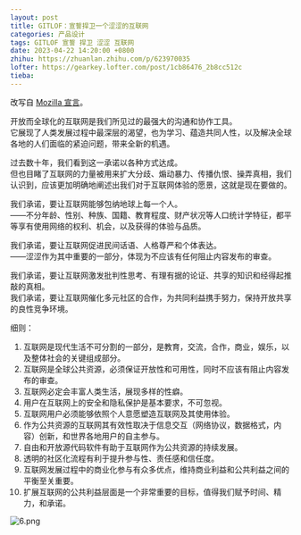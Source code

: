 ```yaml
---
layout: post
title: GITLOF：宣誓捍卫一个涩涩的互联网
categories: 产品设计
tags: GITLOF 宣誓 捍卫 涩涩 互联网
date: 2023-04-22 14:20:00 +0800
zhihu: https://zhuanlan.zhihu.com/p/623970035
lofter: https://gearkey.lofter.com/post/1cb86476_2b8cc512c
tieba: 
---
```


改写自 [Mozilla 宣言](https://www.mozilla.org/zh-CN/about/manifesto/)。

开放而全球化的互联网是我们所见过的最强大的沟通和协作工具。  
它展现了人类发展过程中最深层的渴望，也为学习、蕴造共同人性，以及解决全球各地的人们面临的紧迫问题，带来全新的机遇。

过去数十年，我们看到这一承诺以各种方式达成。  
但也目睹了互联网的力量被用来扩大分歧、煽动暴力、传播仇恨、操弄真相，我们认识到，应该更加明确地阐述出我们对于互联网体验的愿景，这就是现在要做的。

我们承诺，要让互联网能够包纳地球上每一个人。  
——不分年龄、性别、种族、国籍、教育程度、财产状况等人口统计学特征，都平等享有使用网络的权利、机会，以及获得的体验与品质。

我们承诺，要让互联网促进民间话语、人格尊严和个体表达。  
——涩涩作为其中重要的一部分，体现为不应该有任何阻止内容发布的审查。

我们承诺，要让互联网激发批判性思考、有理有据的论证、共享的知识和经得起推敲的真相。  
我们承诺，要让互联网催化多元社区的合作，为共同利益携手努力，保持开放共享的良性竞争环境。

细则：

1. 互联网是现代生活不可分割的一部分，是教育，交流，合作，商业，娱乐，以及整体社会的关键组成部分。
2. 互联网是全球公共资源，必须保证开放性和可用性，同时不应该有阻止内容发布的审查。
3. 互联网必定会丰富人类生活，展现多样的性癖。
4. 用户在互联网上的安全和隐私保护是基本要求，不可忽视。
5. 互联网用户必须能够依照个人意愿塑造互联网及其使用体验。
6. 作为公共资源的互联网其有效性取决于信息交互（网络协议，数据格式，内容）创新，和世界各地用户的自主参与。
7. 自由和开放源代码软件有助于互联网作为公共资源的持续发展。
8. 透明的社区化流程有利于提升参与性、责任感和信任度。
9. 互联网发展过程中的商业化参与有众多优点，维持商业利益和公共利益之间的平衡至关重要。
10. 扩展互联网的公共利益层面是一个非常重要的目标，值得我们赋予时间、精力，和承诺。

![6.png](https://s2.loli.net/2023/04/22/xFEMs1QLi9fHd5S.png)
